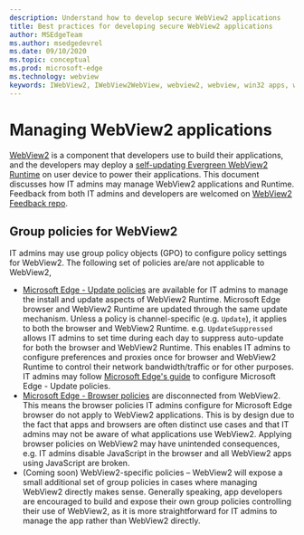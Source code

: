 ```yaml
---
description: Understand how to develop secure WebView2 applications
title: Best practices for developing secure WebView2 applications
author: MSEdgeTeam
ms.author: msedgedevrel
ms.date: 09/10/2020
ms.topic: conceptual
ms.prod: microsoft-edge
ms.technology: webview
keywords: IWebView2, IWebView2WebView, webview2, webview, win32 apps, win32, edge, ICoreWebView2, ICoreWebView2Host, browser control, edge html, enterprise, group policy, manageability 
---
```


# Managing WebView2 applications  

[WebView2][WebView2Landing] is a component that developers use to build their applications, and the developers may deploy a [self-updating Evergreen WebView2 Runtime][Webview2ConceptsDistributionUnderstandRuntimeInstallerPreview] on user device to power their applications. This document discusses how IT admins may manage WebView2 applications and Runtime. Feedback from both IT admins and developers are welcomed on [WebView2 Feedback repo][GithubMicrosoftedgeWebviewfeddback].  

## Group policies for WebView2

IT admins may use group policy objects (GPO) to configure policy settings for WebView2. The following set of policies are/are not applicable to WebView2,

* [Microsoft Edge - Update policies][EdgeUpdatePolicies] are available for IT admins to manage the install and update aspects of WebView2 Runtime. Microsoft Edge browser and WebView2 Runtime are updated through the same update mechanism. Unless a policy is channel-specific (e.g. `Update`), it applies to both the browser and WebView2 Runtime. e.g. `UpdateSuppressed` allows IT admins to set time during each day to suppress auto-update for both the browser and WebView2 Runtime. This enables IT admins to configure preferences and proxies once for browser and WebView2 Runtime to control their network bandwidth/traffic or for other purposes. IT admins may follow [Microsoft Edge's guide][ConfigureMicrosoftEdge] to configure Microsoft Edge - Update policies.
* [Microsoft Edge - Browser policies][EdgeBrowserPolicies] are disconnected from WebView2. This means the browser policies IT admins configure for Microsoft Edge browser do not apply to WebView2 applications. This is by design due to the fact that apps and browsers are often distinct use cases and that IT admins may not be aware of what applications use WebView2. Applying browser policies on WebView2 may have unintended consequences, e.g. IT admins disable JavaScript in the browser and all WebView2 apps using JavaScript are broken.  
* (Coming soon) WebView2-specific policies – WebView2 will expose a small additional set of group policies in cases where managing WebView2 directly makes sense. Generally speaking, app developers are encouraged to build and expose their own group policies controlling their use of WebView2, as it is more straightforward for IT admins to manage the app rather than WebView2 directly.  

<!-- Links -->  

[Webview2ConceptsDistributionUnderstandRuntimeInstallerPreview]: ./distribution.md#understanding-the-webview2-runtime "Understand the WebView2 Runtime and installer (Preview) - Distribution of applications using WebView2 | Microsoft Docs"  
[EdgeUpdatePolicies]: https://docs.microsoft.com/en-us/deployedge/microsoft-edge-update-policies "Microsoft Edge - Update policies"
[EdgeBrowserPolicies]: https://docs.microsoft.com/en-us/deployedge/microsoft-edge-policies "Microsoft Edge - Browser policies"
[ConfigureMicrosoftEdge]: https://docs.microsoft.com/en-us/deployedge/configure-microsoft-edge "Configure Microsoft Edge policy settings on Windows"
[WebView2Landing]: ../index "WebView2 docs"
[GithubMicrosoftedgeWebviewfeddback]: https://github.com/MicrosoftEdge/WebViewFeedback "WebView Feedback - MicrosoftEdge/WebViewFeedback | GitHub" 